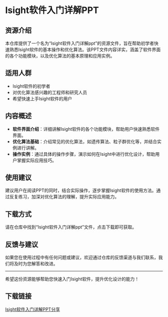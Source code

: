 # Isight软件入门详解PPT

## 资源介绍

本仓库提供了一个名为“Isight软件入门详解ppt”的资源文件，旨在帮助初学者快速熟悉Isight软件的基本操作和优化算法。该PPT文件内容详实，涵盖了软件界面的各个功能模块，以及优化算法的基本原理和应用实例。

## 适用人群

- Isight软件的初学者
- 对优化算法感兴趣的工程师和研究人员
- 希望快速上手Isight软件的用户

## 内容概述

- **软件界面介绍**：详细讲解Isight软件的各个功能模块，帮助用户快速熟悉软件界面。
- **优化算法基础**：介绍常见的优化算法，如遗传算法、粒子群优化等，并结合实例进行讲解。
- **操作实例**：通过具体的操作步骤，演示如何在Isight中进行优化设计，帮助用户掌握实际应用技巧。

## 使用建议

建议用户在阅读PPT的同时，结合实际操作，逐步掌握Isight软件的使用方法。通过反复练习，加深对优化算法的理解，提升实际应用能力。

## 下载方式

请在仓库中找到“Isight软件入门详解ppt”文件，点击下载即可获取。

## 反馈与建议

如果您在使用过程中有任何问题或建议，欢迎通过仓库的反馈渠道与我们联系，我们将及时为您解答和改进。

---

希望这份资源能够帮助您快速入门Isight软件，提升优化设计的能力！

## 下载链接

[Isight软件入门详解PPT分享](https://pan.quark.cn/s/9478386bc142)